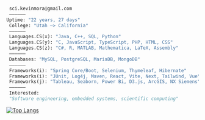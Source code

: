 ```python

 sci.kevinmora@gmail.com         
 ——————
Uptime: "22 years, 27 days"
 College: "Utah –> California"
 ——————
 Languages.CS(x): "Java, C++, SQL, Python"
 Languages.CS(y): "C, JavaScript, TypeScript, PHP, HTML, CSS"
 Languages.CS(z): "C#, R, MATLAB, Mathematica, LaTeX, Assembly"
 ——————
 Databases: "MySQL, PostgreSQL, MariaDB, MongoDB"
 ——————
 Frameworks(i): "Spring Core/Boot, Selenium, Thymeleaf, Hibernate"
 Frameworks(i): "JUnit, Log4j, Maven, React, Vite, Next, Tailwind, Vue"
 Frameworks(j): "Tableau, Seaborn, Power Bi, D3.js, ArcGIS, NX Siemens"
 ——————
 Interested:
 "Software engineering, embedded systems, scientific computing"       
```

[![Top Langs](https://github-readme-stats.vercel.app/api/top-langs/?username=morkev&layout=compact&show_icons=true&theme=ayu-mirage&hide_border=true&langs_count=10)](https://github.com/morkev/github-readme-stats)

<!--
///////////////////////////////////////////////////////////////////////////////////////
[![Top Langs](https://github-readme-stats.vercel.app/api/top-langs/?username=morkev&layout=compact&show_icons=true&theme=ayu-mirage&hide_border=true&langs_count=10)](https://github.com/morkev/github-readme-stats)
Best programming language themes from Vercel's API:
radical, dark, ayu-mirage, nord, blue-green, vue-dark, prussian, gruvbox, 
gruvbox_light, onedark, darcula, gotham, calm, material-palenight, slateorange
///////////////////////////////////////////////////////////////////////////////////////
-->
